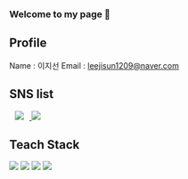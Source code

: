 ### Welcome to my page 👋

## Profile
Name : 이지선
Email : leejisun1209@naver.com

## SNS list
<a href="https://www.instagram.com/Jidonee/">
    <img 
        src="http://img.shields.io/badge/Instagram-white?style=flat&logo=Instagram&link=https://www.instagram.com/Jidonee/"
        style="height : auto; margin-left : 10px; margin-right : 10px;"/>
</a>
<img src="https://img.shields.io/badge/Instagram-E4405F?style=flat-square&logo=appveyor&logo=Instagram&logoColor=white"/></a>

## Teach Stack
<img src="https://img.shields.io/badge/-Python-3776AB?style=flat-square&logo=Python&logoColor=white"/></a>
<img src="https://img.shields.io/badge/-HTML-E34F26?style=flat-square&logo=HTML5&logoColor=white"/>
<img src="https://img.shields.io/badge/-CSS-1572B6?style=flat-square&logo=CSS3&logoColor=white"/>
<img src="https://img.shields.io/badge/-JavaScript-F7DF1E?style=flat-square&logo=JavaScript&logoColor=white"/>

<!--
**Jidonee/Jidonee** is a ✨ _special_ ✨ repository because its `README.md` (this file) appears on your GitHub profile.

Here are some ideas to get you started:

- 🔭 I’m currently working on ...
- 🌱 I’m currently learning ...
- 👯 I’m looking to collaborate on ...
- 🤔 I’m looking for help with ...
- 💬 Ask me about ...
- 📫 How to reach me: ...
- 😄 Pronouns: ...
- ⚡ Fun fact: ...
-->
